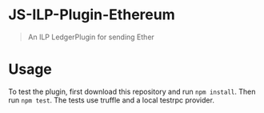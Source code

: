 # JS-ILP-Plugin-Ethereum

> An ILP LedgerPlugin for sending Ether

# Usage

To test the plugin, first download this repository and run `npm install`. Then
run `npm test`. The tests use truffle and a local testrpc provider.
